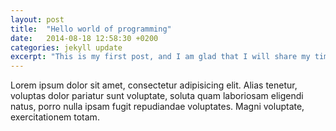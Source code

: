 ```yaml
---
layout: post
title:  "Hello world of programming"
date:   2014-08-18 12:58:30 +0200
categories: jekyll update
excerpt: "This is my first post, and I am glad that I will share my time with you."
---
```


Lorem ipsum dolor sit amet, consectetur adipisicing elit. Alias tenetur, voluptas dolor pariatur sunt voluptate, soluta quam laboriosam eligendi natus, porro nulla ipsam fugit repudiandae voluptates. Magni voluptate, exercitationem totam.